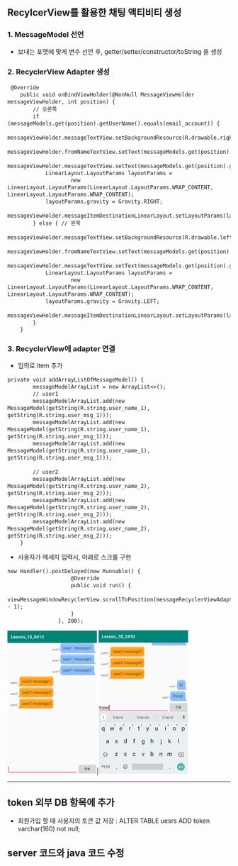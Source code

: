 
## RecylcerView를 활용한 채팅 액티비티 생성

### 1. MessageModel 선언
   - 보내는 포맷에 맞게 변수 선언 후, getter/setter/constructor/toString 을 생성

### 2. RecyclerView Adapter 생성

```
 @Override
    public void onBindViewHolder(@NonNull MessageViewHolder messageViewHolder, int position) {
        // 오른쪽
        if (messageModels.get(position).getUserName().equals(email_account)) { 
            messageViewHolder.messageTextView.setBackgroundResource(R.drawable.rightbubble);
            messageViewHolder.fromNameTextView.setText(messageModels.get(position).getUserName());
            messageViewHolder.messageTextView.setText(messageModels.get(position).getMessage());
            LinearLayout.LayoutParams layoutParams =
                    new LinearLayout.LayoutParams(LinearLayout.LayoutParams.WRAP_CONTENT, LinearLayout.LayoutParams.WRAP_CONTENT);
            layoutParams.gravity = Gravity.RIGHT;
            messageViewHolder.messageItemDestinationLinearLayout.setLayoutParams(layoutParams);
        } else { // 왼쪽
            messageViewHolder.messageTextView.setBackgroundResource(R.drawable.leftbubble);
            messageViewHolder.fromNameTextView.setText(messageModels.get(position).getUserName());
            messageViewHolder.messageTextView.setText(messageModels.get(position).getMessage());
            LinearLayout.LayoutParams layoutParams =
                    new LinearLayout.LayoutParams(LinearLayout.LayoutParams.WRAP_CONTENT, LinearLayout.LayoutParams.WRAP_CONTENT);
            layoutParams.gravity = Gravity.LEFT;
            messageViewHolder.messageItemDestinationLinearLayout.setLayoutParams(layoutParams);
        }
    }
```

### 3. RecyclerView에 adapter 연결

- 임의로 item 추가

```
private void addArrayListOfMessageModel() {
        messageModelArrayList = new ArrayList<>();
        // user1
        messageModelArrayList.add(new MessageModel(getString(R.string.user_name_1), getString(R.string.user_msg_1)));
        messageModelArrayList.add(new MessageModel(getString(R.string.user_name_1), getString(R.string.user_msg_1)));
        messageModelArrayList.add(new MessageModel(getString(R.string.user_name_1), getString(R.string.user_msg_1)));

        // user2
        messageModelArrayList.add(new MessageModel(getString(R.string.user_name_2), getString(R.string.user_msg_2)));
        messageModelArrayList.add(new MessageModel(getString(R.string.user_name_2), getString(R.string.user_msg_2)));
        messageModelArrayList.add(new MessageModel(getString(R.string.user_name_2), getString(R.string.user_msg_2)));
    }
```

- 사용자가 메세지 입력시, 아래로 스크롤 구현

```
new Handler().postDelayed(new Runnable() {
                    @Override
                    public void run() {
                        viewMessageWindowRecyclerView.scrollToPosition(messageRecyclerViewAdapter.getItemCount() - 1);
                    }
                }, 200);
```

<img src="https://github.com/hyejin830/Android_Daily_Study/blob/master/Day18/images/1.png" width="40%"></img>|<img src="https://github.com/hyejin830/Android_Daily_Study/blob/master/Day18/images/2.png" width="40%"></img>

-------------

## token 외부 DB 항목에 추가 

- 회원가입 할 때 사용자의 토큰 값 저장
: ALTER TABLE uesrs ADD token varchar(160) not null;

## server 코드와 java 코드 수정